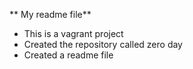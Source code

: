 ** My readme file**
* This is a vagrant project
* Created the repository called zero day
* Created a readme file
